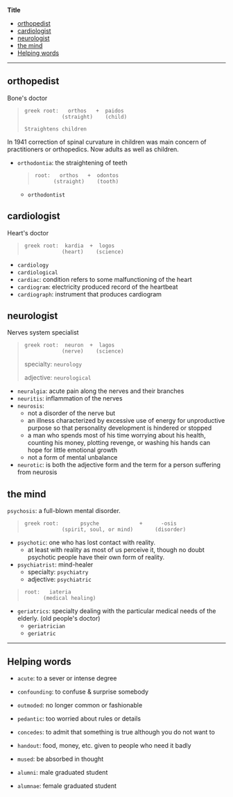 **Title**

- [orthopedist](#orthopedist)
- [cardiologist](#cardiologist)
- [neurologist](#neurologist)
- [the mind](#the-mind)
- [Helping words](#helping-words)

---

## orthopedist

Bone's doctor

> ```
> greek root:   orthos   +  paidos
>             (straight)    (child)
>
> Straightens children
> ```

In 1941 correction of spinal curvature in children was main concern of practitioners or orthopedics.
Now adults as well as children.

- `orthodontia`: the straightening of teeth

  > ```
  > root:   orthos   +  odontos
  >       (straight)    (tooth)
  > ```

  - `orthodontist`

## cardiologist

Heart's doctor

> ```
> greek root:  kardia  +  logos
>             (heart)    (science)
> ```

- `cardiology`
- `cardiological`
- `cardiac`: condition refers to some malfunctioning of the heart
- `cardiogram`: electricity produced record of the heartbeat
- `cardiograph`: instrument that produces cardiogram

## neurologist

Nerves system specialist

> ```
> greek root:  neuron  +  lagos
>             (nerve)    (science)
> ```
>
> specialty: `neurology`
>
> adjective: `neurological`

- `neuralgia`: acute pain along the nerves and their branches
- `neuritis`: inflammation of the nerves
- `neurosis`:
  - not a disorder of the nerve but
  - an illness characterized by excessive use of energy for unproductive purpose so that personality development is hindered or stopped
  - a man who spends most of his time worrying about his health, counting his money, plotting revenge, or washing his hands can hope for little emotional growth
  - not a form of mental unbalance
- `neurotic`: is both the adjective form and the term for a person suffering from neurosis

## the mind

`psychosis`: a full-blown mental disorder.

> ```
> greek root:       psyche             +      -osis
>             (spirit, soul, or mind)       (disorder)
> ```

- `psychotic`: one who has lost contact with reality.
  - at least with reality as most of us perceive it, though no doubt psychotic people have their own form of reality.
- `psychiatrist`: mind-healer
  - specialty: `psychiatry`
  - adjective: `psychiatric`

> ```
> root:   iateria
>       (medical healing)
> ```

- `geriatrics`: specialty dealing with the particular medical needs of the elderly. (old people's doctor)
  - `geriatrician`
  - `geriatric`

---

## Helping words

- `acute`: to a sever or intense degree
- `confounding`: to confuse & surprise somebody
- `outmoded`: no longer common or fashionable
- `pedantic`: too worried about rules or details
- `concedes`: to admit that something is true although you do not want to
- `handout`: food, money, etc. given to people who need it badly
- `mused`: be absorbed in thought

- `alumni`: male graduated student
- `alumnae`: female graduated student
